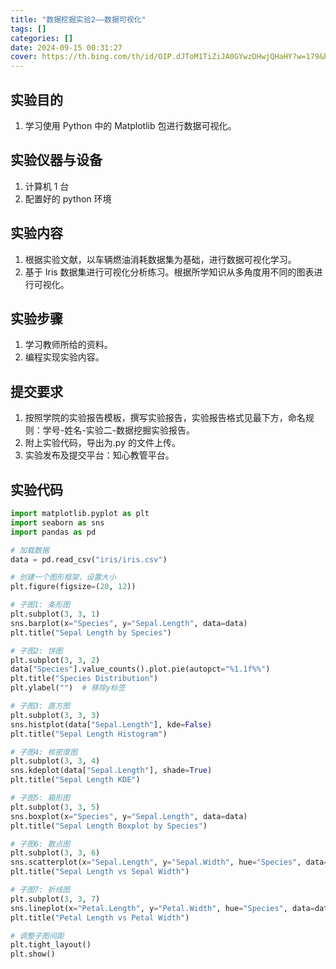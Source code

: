 ```yaml
---
title: "数据挖掘实验2——数据可视化"
tags: []
categories: []
date: 2024-09-15 00:31:27
cover: https://th.bing.com/th/id/OIP.dJToM1TiZiJA0GYwzDHwjQHaHY?w=179&h=180&c=7&r=0&o=5&pid=1.7
---
```


## 实验目的

1. 学习使用 Python 中的 Matplotlib 包进行数据可视化。

## 实验仪器与设备

1. 计算机 1 台
2. 配置好的 python 环境

## 实验内容

1. 根据实验文献，以车辆燃油消耗数据集为基础，进行数据可视化学习。
2. 基于 Iris 数据集进行可视化分析练习。根据所学知识从多角度用不同的图表进行可视化。

## 实验步骤

1. 学习教师所给的资料。
2. 编程实现实验内容。

## 提交要求

1. 按照学院的实验报告模板，撰写实验报告，实验报告格式见最下方，命名规则：学号-姓名-实验二-数据挖掘实验报告。
2. 附上实验代码，导出为.py 的文件上传。
3. 实验发布及提交平台：知心教管平台。

## 实验代码

```python
import matplotlib.pyplot as plt
import seaborn as sns
import pandas as pd

# 加载数据
data = pd.read_csv("iris/iris.csv")

# 创建一个图形框架，设置大小
plt.figure(figsize=(20, 12))

# 子图1: 条形图
plt.subplot(3, 3, 1)
sns.barplot(x="Species", y="Sepal.Length", data=data)
plt.title("Sepal Length by Species")

# 子图2: 饼图
plt.subplot(3, 3, 2)
data["Species"].value_counts().plot.pie(autopct="%1.1f%%")
plt.title("Species Distribution")
plt.ylabel("")  # 移除y标签

# 子图3: 直方图
plt.subplot(3, 3, 3)
sns.histplot(data["Sepal.Length"], kde=False)
plt.title("Sepal Length Histogram")

# 子图4: 核密度图
plt.subplot(3, 3, 4)
sns.kdeplot(data["Sepal.Length"], shade=True)
plt.title("Sepal Length KDE")

# 子图5: 箱形图
plt.subplot(3, 3, 5)
sns.boxplot(x="Species", y="Sepal.Length", data=data)
plt.title("Sepal Length Boxplot by Species")

# 子图6: 散点图
plt.subplot(3, 3, 6)
sns.scatterplot(x="Sepal.Length", y="Sepal.Width", hue="Species", data=data)
plt.title("Sepal Length vs Sepal Width")

# 子图7: 折线图
plt.subplot(3, 3, 7)
sns.lineplot(x="Petal.Length", y="Petal.Width", hue="Species", data=data)
plt.title("Petal Length vs Petal Width")

# 调整子图间距
plt.tight_layout()
plt.show()
```
